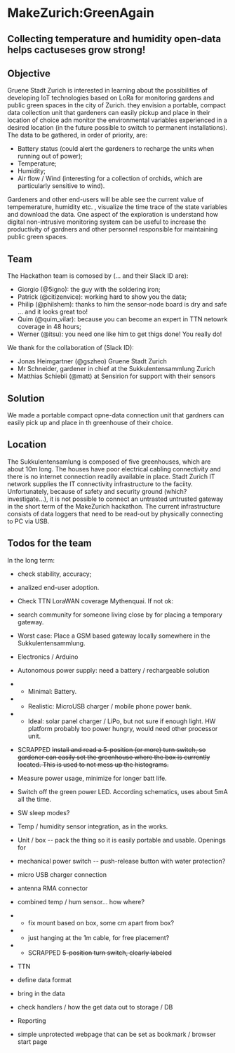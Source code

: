 # MakeZurich:GreenAgain
## Collecting temperature and humidity open-data helps cactuseses grow strong!

## Objective
Gruene Stadt Zurich is interested in learning about the possibilities of developing IoT technologies based on LoRa for monitoring gardens and public green spaces in the city of Zurich. they envision a portable, compact data collection unit that gardeners can easily pickup and place in their location of choice adn monitor the environmental variables experienced in a desired location (in the future possible to switch to permanent installations). The data to be gathered, in order of priority, are:
 * Battery status (could alert the gardeners to recharge the units when running out of power);
 * Temperature;
 * Humidity;
 * Air flow / Wind (interesting for a collection of orchids, which are particularly sensitive to wind). 

Gardeners and other end-users will be able see the current value of tempemerature, humidity etc. , visualize the time trace of the state variables and download the data. One aspect of the exploration is understand how digital non-intrusive monitoring system can be useful  to increase the productivity of gardners and other personnel responsible for maintaining public green spaces.

## Team
The Hackathon team is comosed by (... and their Slack ID are):
* Giorgio (@5igno): the guy with the soldering iron;
* Patrick (@citizenvice): working hard to show you the data;
* Philip (@philshem): thanks to him the sensor-node board is dry and safe ... and it looks great too!
* Quim (@quim_vilar): because you can become an expert in TTN netowrk coverage in 48 hours;
* Werner (@itsu): you need one like him to get thigs done! You really do!

We thank for the collaboration of (Slack ID):
* Jonas Heimgartner (@gszheo) Gruene Stadt Zurich
* Mr Schneider, gardener in chief at the Sukkulentensammlung Zurich
* Matthias Schiebli (@matt) at Sensirion for support with their sensors 

## Solution
We made a portable compact opne-data connection unit that gardners can easily pick up and place in th greenhouse of their choice.

## Location
The Sukkulentensamlung is composed of five greenhouses, which are about 10m long. The houses have poor electrical cabling connectivity and there is no internet connection readily available in place. Stadt Zurich IT network supplies the IT connectivity infrastructure to the faciity. Unfortunately, because of safety and security ground (which? investigate...), it is not possible to connect an untrasted untrusted gateway in the short term of the MakeZurich hackathon. The current infrastructure consists of data loggers that need to be read-out by physically connecting to PC via USB.

## Todos for the team
In the long term:
* check stability, accuracy;
* analized end-user adoption.

* Check TTN LoraWAN coverage Mythenquai. If not ok:
 * search community for someone living close by for placing a temporary gateway.
 * Worst case: Place a GSM based gateway locally somewhere in the Sukkulentensammlung.
* Electronics / Arduino
 * Autonomous power supply: need a battery / rechargeable solution
  * - Minimal: Battery.
  * - Realistic: MicroUSB charger / mobile phone power bank.
  * - Ideal: solar panel charger / LiPo, but not sure if enough light. HW platform probably too power hungry, would need other processor  unit.
* SCRAPPED ~~Install and read a 5-position (or more) turn switch, so gardener can easily set the greenhouse where the box is currently located. This is used to not mess up the histograms.~~
* Measure power usage, minimize for longer batt life.
 * Switch off the green power LED. According schematics, uses about 5mA all the time.
 * SW sleep modes?
* Temp / humidity sensor integration, as in the works.
* Unit / box -- pack the thing so it is easily portable and usable. Openings for 
 * mechanical power switch -- push-release button with water protection?
 * micro USB charger connection
 * antenna RMA connector
 * combined temp / hum sensor... how where?
  * - fix mount based on box, some cm apart from box?
  * - just hanging at the 1m cable, for free placement?
  * - SCRAPPED ~~5-position turn switch, clearly labeled~~
* TTN
 * define data format
 * bring in the data
 * check handlers / how the get data out to storage / DB
* Reporting
 * simple unprotected webpage that can be set as bookmark / browser start page


